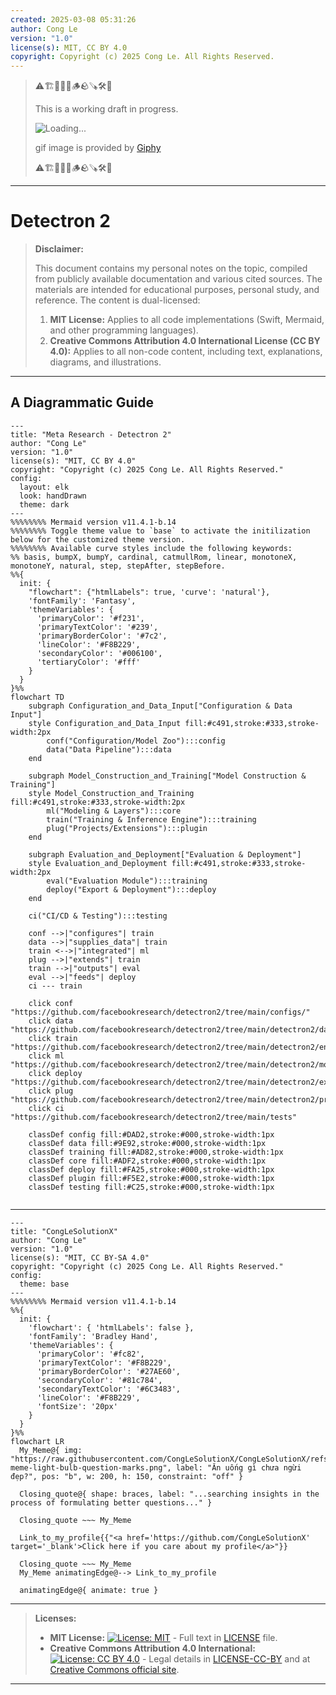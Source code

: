 ```yaml
---
created: 2025-03-08 05:31:26
author: Cong Le
version: "1.0"
license(s): MIT, CC BY 4.0
copyright: Copyright (c) 2025 Cong Le. All Rights Reserved.
---
```



> ⚠️🏗️🚧🦺🧱🪵🪨🪚🛠️👷
> 
> This is a working draft in progress.
> 
> ![Loading...](https://media0.giphy.com/media/v1.Y2lkPTc5MGI3NjExc3JzaDl5eHY3M3hxdDJqMms1ZzV5NnBkamx4NXVwdm1mMDE1anN4cSZlcD12MV9pbnRlcm5hbF9naWZfYnlfaWQmY3Q9Zw/3oEduPoYiY3cswYxqg/giphy.gif)
> 
> gif image is provided by [Giphy](https://giphy.com)
> 
> ⚠️🏗️🚧🦺🧱🪵🪨🪚🛠️👷

----


# Detectron 2
> **Disclaimer:**
>
> This document contains my personal notes on the topic,
> compiled from publicly available documentation and various cited sources.
> The materials are intended for educational purposes, personal study, and reference.
> The content is dual-licensed:
> 1. **MIT License:** Applies to all code implementations (Swift, Mermaid, and other programming languages).
> 2. **Creative Commons Attribution 4.0 International License (CC BY 4.0):** Applies to all non-code content, including text, explanations, diagrams, and illustrations.
---


## A Diagrammatic Guide 


```mermaid
---
title: "Meta Research - Detectron 2"
author: "Cong Le"
version: "1.0"
license(s): "MIT, CC BY 4.0"
copyright: "Copyright (c) 2025 Cong Le. All Rights Reserved."
config:
  layout: elk
  look: handDrawn
  theme: dark
---
%%%%%%%% Mermaid version v11.4.1-b.14
%%%%%%%% Toggle theme value to `base` to activate the initilization below for the customized theme version.
%%%%%%%% Available curve styles include the following keywords:
%% basis, bumpX, bumpY, cardinal, catmullRom, linear, monotoneX, monotoneY, natural, step, stepAfter, stepBefore.
%%{
  init: {
    "flowchart": {"htmlLabels": true, 'curve': 'natural'},
    'fontFamily': 'Fantasy',
    'themeVariables': {
      'primaryColor': '#f231',
      'primaryTextColor': '#239',
      'primaryBorderColor': '#7c2',
      'lineColor': '#F8B229',
      'secondaryColor': '#006100',
      'tertiaryColor': '#fff'
    }
  }
}%%
flowchart TD
    subgraph Configuration_and_Data_Input["Configuration & Data Input"]
    style Configuration_and_Data_Input fill:#c491,stroke:#333,stroke-width:2px
        conf("Configuration/Model Zoo"):::config
        data("Data Pipeline"):::data
    end

    subgraph Model_Construction_and_Training["Model Construction & Training"]
    style Model_Construction_and_Training fill:#c491,stroke:#333,stroke-width:2px
        ml("Modeling & Layers"):::core
        train("Training & Inference Engine"):::training
        plug("Projects/Extensions"):::plugin
    end

    subgraph Evaluation_and_Deployment["Evaluation & Deployment"]
    style Evaluation_and_Deployment fill:#c491,stroke:#333,stroke-width:2px
        eval("Evaluation Module"):::training
        deploy("Export & Deployment"):::deploy
    end

    ci("CI/CD & Testing"):::testing

    conf -->|"configures"| train
    data -->|"supplies_data"| train
    train <-->|"integrated"| ml
    plug -->|"extends"| train
    train -->|"outputs"| eval
    eval -->|"feeds"| deploy
    ci --- train

    click conf "https://github.com/facebookresearch/detectron2/tree/main/configs/"
    click data "https://github.com/facebookresearch/detectron2/tree/main/detectron2/data/datasets"
    click train "https://github.com/facebookresearch/detectron2/tree/main/detectron2/engine"
    click ml "https://github.com/facebookresearch/detectron2/tree/main/detectron2/modeling"
    click deploy "https://github.com/facebookresearch/detectron2/tree/main/detectron2/export"
    click plug "https://github.com/facebookresearch/detectron2/tree/main/detectron2/projects"
    click ci "https://github.com/facebookresearch/detectron2/tree/main/tests"

    classDef config fill:#DAD2,stroke:#000,stroke-width:1px
    classDef data fill:#9E92,stroke:#000,stroke-width:1px
    classDef training fill:#AD82,stroke:#000,stroke-width:1px
    classDef core fill:#ADF2,stroke:#000,stroke-width:1px
    classDef deploy fill:#FA25,stroke:#000,stroke-width:1px
    classDef plugin fill:#F5E2,stroke:#000,stroke-width:1px
    classDef testing fill:#C25,stroke:#000,stroke-width:1px
    
```




---

<!-- 
```mermaid
%% Current Mermaid version
info
```  -->


```mermaid
---
title: "CongLeSolutionX"
author: "Cong Le"
version: "1.0"
license(s): "MIT, CC BY-SA 4.0"
copyright: "Copyright (c) 2025 Cong Le. All Rights Reserved."
config:
  theme: base
---
%%%%%%%% Mermaid version v11.4.1-b.14
%%{
  init: {
    'flowchart': { 'htmlLabels': false },
    'fontFamily': 'Bradley Hand',
    'themeVariables': {
      'primaryColor': '#fc82',
      'primaryTextColor': '#F8B229',
      'primaryBorderColor': '#27AE60',
      'secondaryColor': '#81c784',
      'secondaryTextColor': '#6C3483',
      'lineColor': '#F8B229',
      'fontSize': '20px'
    }
  }
}%%
flowchart LR
  My_Meme@{ img: "https://raw.githubusercontent.com/CongLeSolutionX/CongLeSolutionX/refs/heads/main/assets/images/My-meme-light-bulb-question-marks.png", label: "Ăn uống gì chưa ngừi đẹp?", pos: "b", w: 200, h: 150, constraint: "off" }

  Closing_quote@{ shape: braces, label: "...searching insights in the process of formulating better questions..." }

  Closing_quote ~~~ My_Meme
    
  Link_to_my_profile{{"<a href='https://github.com/CongLeSolutionX' target='_blank'>Click here if you care about my profile</a>"}}

  Closing_quote ~~~ My_Meme
  My_Meme animatingEdge@--> Link_to_my_profile
  
  animatingEdge@{ animate: true }

```

---
> **Licenses:**
>
> - **MIT License:**  [![License: MIT](https://img.shields.io/badge/License-MIT-yellow.svg)](LICENSE) - Full text in [LICENSE](LICENSE) file.
> - **Creative Commons Attribution 4.0 International:** [![License: CC BY 4.0](https://licensebuttons.net/l/by/4.0/88x31.png)](LICENSE-CC-BY) - Legal details in [LICENSE-CC-BY](LICENSE-CC-BY) and at [Creative Commons official site](http://creativecommons.org/licenses/by/4.0/).
> 
---
